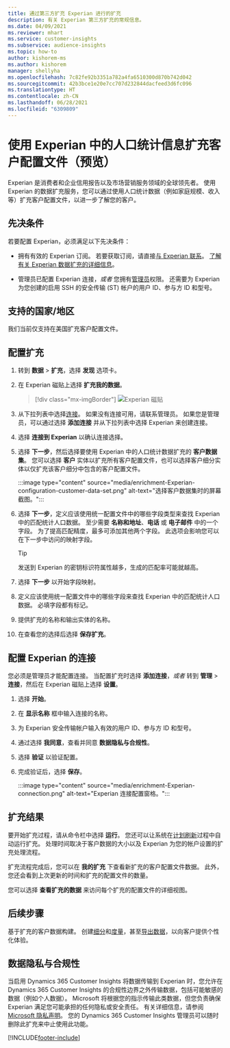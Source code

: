 ```yaml
---
title: 通过第三方扩充 Experian 进行的扩充
description: 有关 Experian 第三方扩充的常规信息。
ms.date: 04/09/2021
ms.reviewer: mhart
ms.service: customer-insights
ms.subservice: audience-insights
ms.topic: how-to
author: kishorem-ms
ms.author: kishorem
manager: shellyha
ms.openlocfilehash: 7c82fe92b3351a782a4fa6510300d870b742d042
ms.sourcegitcommit: 42b3bce1e20e7cc707d232844dacfeed3d6fc096
ms.translationtype: HT
ms.contentlocale: zh-CN
ms.lasthandoff: 06/28/2021
ms.locfileid: "6309809"
---
```

# <a name="enrich-customer-profiles-with-demographics-from-experian-preview"></a>使用 Experian 中的人口统计信息扩充客户配置文件（预览）

Experian 是消费者和企业信用报告以及市场营销服务领域的全球领先者。 使用 Experian 的数据扩充服务，您可以通过使用人口统计数据（例如家庭规模、收入等）扩充客户配置文件，以进一步了解您的客户。

## <a name="prerequisites"></a>先决条件

若要配置 Experian，必须满足以下先决条件：

- 拥有有效的 Experian 订阅。 若要获取订阅，请直接[与 Experian 联系](https://www.experian.com/marketing-services/contact)。 [了解有关 Experian 数据扩充的详细信息](https://www.experian.com/marketing-services/microsoft?cmpid=ems_web_mci_cdppage)。

- 管理员已配置 Experian 连接，*或者* 您拥有[管理员](permissions.md#administrator)权限。 还需要为 Experian 为您创建的启用 SSH 的安全传输 (ST) 帐户的用户 ID、参与方 ID 和型号。

## <a name="supported-countriesregions"></a>支持的国家/地区

我们当前仅支持在美国扩充客户配置文件。

## <a name="configure-the-enrichment"></a>配置扩充

1. 转到 **数据** > **扩充**，选择 **发现** 选项卡。

1. 在 Experian 磁贴上选择 **扩充我的数据**。

   > [!div class="mx-imgBorder"]
   > ![Experian 磁贴](media/experian-tile.png "Experian tile")
   > 

1. 从下拉列表中选择[连接](connections.md)。 如果没有连接可用，请联系管理员。 如果您是管理员，可以通过选择 **添加连接** 并从下拉列表中选择 Experian 来创建连接。 

1. 选择 **连接到 Experian** 以确认连接选择。

1.  选择 **下一步**，然后选择要使用 Experian 中的人口统计数据扩充的 **客户数据集**。 您可以选择 **客户** 实体以扩充所有客户配置文件，也可以选择客户细分实体以仅扩充该客户细分中包含的客户配置文件。

    :::image type="content" source="media/enrichment-Experian-configuration-customer-data-set.png" alt-text="选择客户数据集时的屏幕截图。":::

1. 选择 **下一步**，定义应该使用统一配置文件中的哪些字段类型来查找 Experian 中的匹配统计人口数据。 至少需要 **名称和地址**、**电话** 或 **电子邮件** 中的一个字段。 为了提高匹配精度，最多可添加其他两个字段。 此选项会影响您可以在下一步中访问的映射字段。

    > [!TIP]
    > 发送到 Experian 的密钥标识符属性越多，生成的匹配率可能就越高。

1. 选择 **下一步** 以开始字段映射。

1. 定义应该使用统一配置文件中的哪些字段来查找 Experian 中的匹配统计人口数据。 必填字段都有标记。

1. 提供扩充的名称和输出实体的名称。

1. 在查看您的选择后选择 **保存扩充**。

## <a name="configure-the-connection-for-experian"></a>配置 Experian 的连接 

您必须是管理员才能配置连接。 当配置扩充时选择 **添加连接**，*或者* 转到 **管理** > **连接**，然后在 Experian 磁贴上选择 **设置**。

1. 选择 **开始**。

1. 在 **显示名称** 框中输入连接的名称。

1. 为 Experian 安全传输帐户输入有效的用户 ID、参与方 ID 和型号。

1. 通过选择 **我同意**，查看并同意 **数据隐私与合规性**。

1. 选择 **验证** 以验证配置。

1. 完成验证后，选择 **保存**。
   
   :::image type="content" source="media/enrichment-Experian-connection.png" alt-text="Experian 连接配置窗格。":::

## <a name="enrichment-results"></a>扩充结果

要开始扩充过程，请从命令栏中选择 **运行**。 您还可以让系统在[计划刷新](system.md#schedule-tab)过程中自动运行扩充。 处理时间取决于客户数据的大小以及 Experian 为您的帐户设置的扩充处理流程。

扩充流程完成后，您可以在 **我的扩充** 下查看新扩充的客户配置文件数据。 此外，您还会看到上次更新的时间和扩充的配置文件的数量。

您可以选择 **查看扩充的数据** 来访问每个扩充的配置文件的详细视图。

## <a name="next-steps"></a>后续步骤

基于扩充的客户数据构建。 创建[细分](segments.md)和[度量](measures.md)，甚至[导出数据](export-destinations.md)，以向客户提供个性化体验。

## <a name="data-privacy-and-compliance"></a>数据隐私与合规性

当启用 Dynamics 365 Customer Insights 将数据传输到 Experian 时，您允许在 Dynamics 365 Customer Insights 的合规性边界之外传输数据，包括可能敏感的数据（例如个人数据）。 Microsoft 将根据您的指示传输此类数据，但您负责确保 Experian 满足您可能承担的任何隐私或安全责任。 有关详细信息，请参阅 [Microsoft 隐私声明](https://go.microsoft.com/fwlink/?linkid=396732)。
您的 Dynamics 365 Customer Insights 管理员可以随时删除此扩充来中止使用此功能。


[!INCLUDE[footer-include](../includes/footer-banner.md)]
